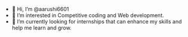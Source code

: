 - 👋 Hi, I’m @aarushi6601
- 👀 I’m interested in Competitive coding and Web development.
- 🌱 I’m currently looking for internships that can enhance my skills and help me learn and grow.


<!---
aarushi6601/aarushi6601 is a ✨ special ✨ repository because its `README.md` (this file) appears on your GitHub profile.
You can click the Preview link to take a look at your changes.
--->
